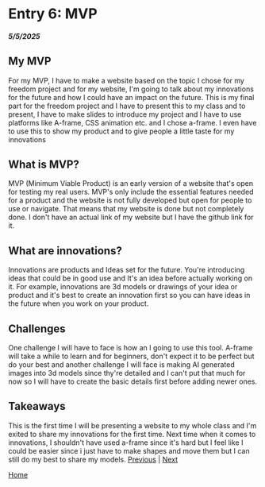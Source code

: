 # Entry 6: MVP
##### 5/5/2025

## My MVP
For my MVP, I have to make a website based on the topic I chose for my freedom project and for my website, I'm going to talk about my innovations for the future and how I could have an impact on the future. This is my final part for the freedom project and I have to present this to my class and to present, I have to make slides to introduce my project and I have to use platforms like A-frame, CSS animation etc. and I chose a-frame. I even have to use this to show my product and to give people a little taste for my innovations

## What is MVP?
MVP (Minimum Viable Product) is an early version of a website that's open for testing my real users. MVP's only include the essential features needed for a product and the website is not fully developed but open for people to use or navigate.
That means that my website is done but not completely done. I don't have an actual link of my website but I have the github link for it.

## What are innovations?
Innovations are products and Ideas set for the future. You're introducing ideas that could be in good use and It's an idea before actually working on it. For example, innovations are 3d models or drawings of your idea or product and
it's best to create an innovation first so you can have ideas in the future when you work on your product.

## Challenges
One challenge I will have to face is how an I going to use this tool. A-frame will take a while to learn and for beginners, don't expect it to be perfect but do your best and another challenge I will face is making AI generated images into 3d models since thy're detailed and I can't put that much for now so I will have to create the basic details first before adding newer ones.

## Takeaways
This is the first time I will be presenting a website to my whole class and I'm exited to share my innovations for the first time. Next time when it comes to innovations, I shouldn't have used a-frame since it's hard but I feel like I could be easier since i just have to make shapes and move them but I can still do my best to share my models.
[Previous](entry05.md) | [Next](entry07.md)

[Home](../README.md)
